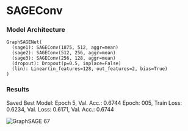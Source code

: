# SAGEConv

### Model Architecture

    GraphSAGENet(
      (sage1): SAGEConv(1875, 512, aggr=mean)
      (sage2): SAGEConv(512, 256, aggr=mean)
      (sage3): SAGEConv(256, 128, aggr=mean)
      (dropout): Dropout(p=0.5, inplace=False)
      (lin): Linear(in_features=128, out_features=2, bias=True)
    )

### Results

Saved Best Model: Epoch 5, Val. Acc.: 0.6744
Epoch: 005, Train Loss: 0.6234, Val. Loss: 0.6171, Val. Acc.: 0.6744

![GraphSAGE 67](https://github.com/Vishak-Bhat30/ML4SCI_24/assets/102585626/b3e331f3-acc4-4d15-bfea-ae415847886c)
